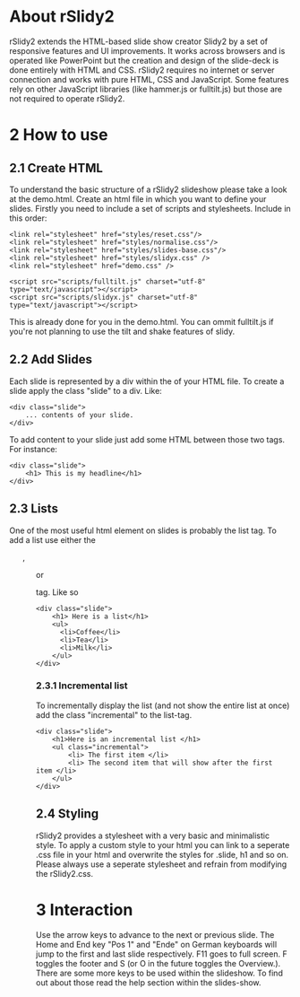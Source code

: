 # About rSlidy2
rSlidy2 extends the HTML-based slide show creator Slidy2 by a set of responsive features and UI improvements. It works across browsers and is operated like PowerPoint but the creation and design of the slide-deck is done entirely with HTML and CSS. rSlidy2 requires no internet or server connection and works with pure HTML, CSS and JavaScript. Some features rely on other JavaScript libraries (like hammer.js or fulltilt.js) but those are not required to operate rSlidy2. 


# 2 How to use

## 2.1 Create HTML
To understand the basic structure of a rSlidy2 slideshow please take a look at the demo.html. 
Create an html file in which you want to define your slides. Firstly you need to include a set of scripts and stylesheets. Include in this order: 


```
<link rel="stylesheet" href="styles/reset.css"/>
<link rel="stylesheet" href="styles/normalise.css"/>
<link rel="stylesheet" href="styles/slides-base.css"/>
<link rel="stylesheet" href="styles/slidyx.css" />
<link rel="stylesheet" href="demo.css" />

<script src="scripts/fulltilt.js" charset="utf-8" type="text/javascript"></script>
<script src="scripts/slidyx.js" charset="utf-8" type="text/javascript"></script>

```

This is already done for you in the demo.html. You can ommit fulltilt.js if you're not planning to use the tilt and shake features of slidy. 


## 2.2 Add Slides
Each slide is represented by a div within the <body> of your HTML file. To create a slide apply the class "slide" to a div. 
Like: 

```
<div class="slide"> 
    ... contents of your slide. 
</div>

```

To add content to your slide just add some HTML between those two tags. For instance: 

```
<div class="slide"> 
    <h1> This is my headline</h1>
</div>

```


## 2.3 Lists 
One of the most useful html element on slides is probably the list tag. To add a list use either the <ul>,  <ol> or <dl> tag. Like so

```
<div class="slide"> 
    <h1> Here is a list</h1>
    <ul>
      <li>Coffee</li>
      <li>Tea</li>
      <li>Milk</li>
    </ul> 
</div>

```

### 2.3.1 Incremental list
To incrementally display the list (and not show the entire list at once)  add the class "incremental" to the list-tag. 

```
<div class="slide">
    <h1>Here is an incremental list </h1>
    <ul class="incremental"> 
        <li> The first item </li>
        <li> The second item that will show after the first item </li>
    </ul>
</div>

```

## 2.4 Styling
rSlidy2 provides a stylesheet with a very basic and minimalistic style. To apply a custom style to your html you can link to a seperate .css file in your html and overwrite the styles for .slide, h1 and so on. 
Please always use a seperate stylesheet and refrain from modifying the rSlidy2.css. 


# 3 Interaction 
Use the arrow keys to advance to the next or previous slide. The Home and End key "Pos 1" and "Ende" on German keyboards will jump to the first and last slide respectively. F11 goes to full screen. F toggles the footer and S (or O in the future toggles the Overview.). There are some more keys to be used within the slideshow. To find out about those read the help section within the slides-show. 
